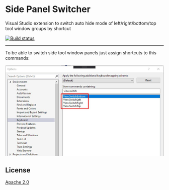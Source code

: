 # Side Panel Switcher
Visual Studio extension to switch auto hide mode of left/right/bottom/top tool window groups by shortcut

[![Build status](https://ci.appveyor.com/api/projects/status/hby024obiaxr2a1f?svg=true)](https://ci.appveyor.com/project/qalisander/sidepanelswitcher)

----------------------------

To be able to switch side tool window panels just assign shortcuts to this commands:

![Commands](art/commands.png)

## License
[Apache 2.0](LICENSE.txt)